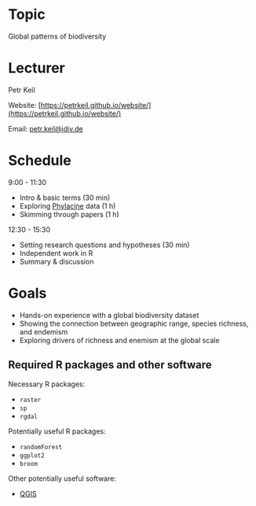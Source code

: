 # Topic 

Global patterns of biodiversity

# Lecturer

Petr Keil 

Website: [https://petrkeil.github.io/website/](https://petrkeil.github.io/website/)

Email: petr.keil@idiv.de

# Schedule

9:00 - 11:30 
- Intro & basic terms (30 min)
- Exploring [Phylacine](https://megapast2future.github.io/PHYLACINE_1.2/) data (1 h)
- Skimming through papers (1 h)

12:30 - 15:30 
- Setting research questions and hypotheses (30 min)
- Independent work in R
- Summary & discussion

# Goals

- Hands-on experience with a global biodiversity dataset
- Showing the connection between geographic range, species richness, and endemism
- Exploring drivers of richness and enemism at the global scale

## Required R packages and other software

Necessary R packages:

- ```raster```
- ```sp```
- ```rgdal```

Potentially useful R packages:

- ```randomForest```
- ```ggplot2```
- ```broom```

Other potentially useful software:

- [QGIS](https://www.qgis.org/en/site/)



